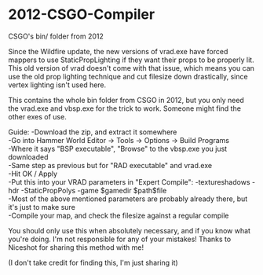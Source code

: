 # 2012-CSGO-Compiler
CSGO's bin/ folder from 2012

Since the Wildfire update, the new versions of vrad.exe have forced mappers to use StaticPropLighting if they want their props to be properly lit.
This old version of vrad doesn't come with that issue, which means you can use the old prop lighting technique and cut filesize down drastically, since vertex lighting isn't used here.

This contains the whole bin folder from CSGO in 2012, but you only need the vrad.exe and vbsp.exe for the trick to work. Someone might find the other exes of use.

Guide:
-Download the zip, and extract it somewhere  
-Go into Hammer World Editor -> Tools -> Options -> Build Programs  
-Where it says "BSP executable", "Browse" to the vbsp.exe you just downloaded  
-Same step as previous but for "RAD executable" and vrad.exe  
-Hit OK / Apply  
-Put this into your VRAD parameters in "Expert Compile": -textureshadows -hdr -StaticPropPolys -game $gamedir $path\$file  
-Most of the above mentioned parameters are probably already there, but it's just to make sure  
-Compile your map, and check the filesize against a regular compile  

You should only use this when absolutely necessary, and if you know what you're doing. I'm not responsible for any of your mistakes!
Thanks to Niceshot for sharing this method with me!

(I don't take credit for finding this, I'm just sharing it)
